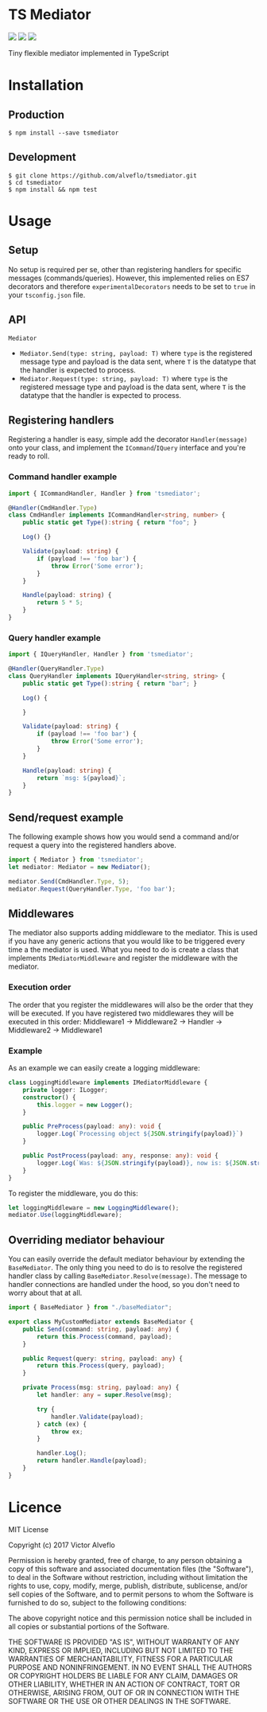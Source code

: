 # TS Mediator

<a href="https://travis-ci.org/alveflo/tsmediator"><img src="https://travis-ci.org/alveflo/tsmediator.svg?branch=master"/></a>
<a href="https://www.npmjs.com/package/tsmediator"><img src="https://badge.fury.io/js/tsmediator.svg"/></a>
<a href="https://www.npmjs.com/package/tsmediator"><img src="https://img.shields.io/npm/l/express.svg?maxAge=2592000"/></a>

Tiny flexible mediator implemented in TypeScript

# Installation
## Production
```
$ npm install --save tsmediator
```

## Development
```
$ git clone https://github.com/alveflo/tsmediator.git
$ cd tsmediator
$ npm install && npm test
```

# Usage
## Setup
No setup is required per se, other than registering handlers for specific messages (commands/queries). However, this implemented relies on ES7 decorators and therefore `experimentalDecorators` needs to be set to `true` in your `tsconfig.json` file.

## API
`Mediator`
- `Mediator.Send(type: string, payload: T)` where `type` is the registered message type and payload is the data sent, where `T` is the datatype that the handler is expected to process.
- `Mediator.Request(type: string, payload: T)` where `type` is the registered message type and payload is the data sent, where `T` is the datatype that the handler is expected to process.

## Registering handlers
Registering a handler is easy, simple add the decorator `Handler(message)` onto your class, and implement the `ICommand`/`IQuery` interface and you're ready to roll.
### Command handler example
```TypeScript
import { ICommandHandler, Handler } from 'tsmediator';

@Handler(CmdHandler.Type)
class CmdHandler implements ICommandHandler<string, number> {
    public static get Type():string { return "foo"; }

    Log() {}

    Validate(payload: string) {
        if (payload !== 'foo bar') {
            throw Error('Some error');
        }
    }

    Handle(payload: string) {
        return 5 * 5;
    }
}    
```

### Query handler example
```TypeScript
import { IQueryHandler, Handler } from 'tsmediator';

@Handler(QueryHandler.Type)
class QueryHandler implements IQueryHandler<string, string> {
    public static get Type():string { return "bar"; }

    Log() {

    }

    Validate(payload: string) {
        if (payload !== 'foo bar') {
            throw Error('Some error');
        }
    }

    Handle(payload: string) {
        return `msg: ${payload}`;
    }
}
```
## Send/request example
The following example shows how you would send a command and/or request a query into the registered handlers above.
```TypeScript
import { Mediator } from 'tsmediator';
let mediator: Mediator = new Mediator();

mediator.Send(CmdHandler.Type, 5);
mediator.Request(QueryHandler.Type, 'foo bar');
```
## Middlewares
The mediator also supports adding middleware to the mediator. This is used if you have any generic actions that you would like to be triggered every time a the mediator is used. What you need to do is create a class that implements `IMediatorMiddleware` and register the middleware with the mediator. 

### Execution order
The order that you register the middlewares will also be the order that they will be executed.
If you have registered two middlewares they will be executed in this order: Middleware1 -> Middleware2 -> Handler -> Middleware2 -> Middleware1

### Example
As an example we can easily create a logging middleware:
```TypeScript
class LoggingMiddleware implements IMediatorMiddleware {
    private logger: ILogger;
    constructor() {
        this.logger = new Logger();
    }

    public PreProcess(payload: any): void {
        logger.Log(`Processing object ${JSON.stringify(payload)}`)
    }

    public PostProcess(payload: any, response: any): void {
        logger.Log(`Was: ${JSON.stringify(payload)}, now is: ${JSON.stringify(response)}`);
    }
}
```

To register the middleware, you do this:
```TypeScript
let loggingMiddleware = new LoggingMiddleware();
mediator.Use(loggingMiddleware);
```

## Overriding mediator behaviour
You can easily override the default mediator behaviour by extending the `BaseMediator`. The only thing you need to do is to resolve the registered handler class by calling `BaseMediator.Resolve(message)`. The message to handler connections are handled under the hood, so you don't need to worry about that at all.
```TypeScript
import { BaseMediator } from "./baseMediator";

export class MyCustomMediator extends BaseMediator {
    public Send(command: string, payload: any) {
        return this.Process(command, payload);
    }

    public Request(query: string, payload: any) {
        return this.Process(query, payload);
    }

    private Process(msg: string, payload: any) {
        let handler: any = super.Resolve(msg);

        try {
            handler.Validate(payload);
        } catch (ex) {
            throw ex;
        }

        handler.Log();
        return handler.Handle(payload);
    }
}
```

# Licence
MIT License

Copyright (c) 2017 Victor Alveflo

Permission is hereby granted, free of charge, to any person obtaining a copy
of this software and associated documentation files (the "Software"), to deal
in the Software without restriction, including without limitation the rights
to use, copy, modify, merge, publish, distribute, sublicense, and/or sell
copies of the Software, and to permit persons to whom the Software is
furnished to do so, subject to the following conditions:

The above copyright notice and this permission notice shall be included in all
copies or substantial portions of the Software.

THE SOFTWARE IS PROVIDED "AS IS", WITHOUT WARRANTY OF ANY KIND, EXPRESS OR
IMPLIED, INCLUDING BUT NOT LIMITED TO THE WARRANTIES OF MERCHANTABILITY,
FITNESS FOR A PARTICULAR PURPOSE AND NONINFRINGEMENT. IN NO EVENT SHALL THE
AUTHORS OR COPYRIGHT HOLDERS BE LIABLE FOR ANY CLAIM, DAMAGES OR OTHER
LIABILITY, WHETHER IN AN ACTION OF CONTRACT, TORT OR OTHERWISE, ARISING FROM,
OUT OF OR IN CONNECTION WITH THE SOFTWARE OR THE USE OR OTHER DEALINGS IN THE
SOFTWARE.
